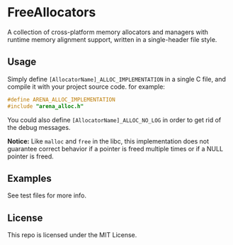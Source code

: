 # FreeAllocators
A collection of cross-platform memory allocators and managers with runtime memory alignment support, written in a single-header file style.

## Usage
Simply define `[AllocatorName]_ALLOC_IMPLEMENTATION` in a single C file, and compile it with your project source code.
for example:
```C
#define ARENA_ALLOC_IMPLEMENTATION
#include "arena_alloc.h"
```
You could also define `[AllocatorName]_ALLOC_NO_LOG` in order to get rid of the debug messages.

**Notice:** Like `malloc` and `free` in the libc, this implementation does not guarantee correct behavior if a pointer is freed multiple times or if a NULL pointer is freed.

## Examples
See test files for more info.

## License
This repo is licensed under the MIT License.
